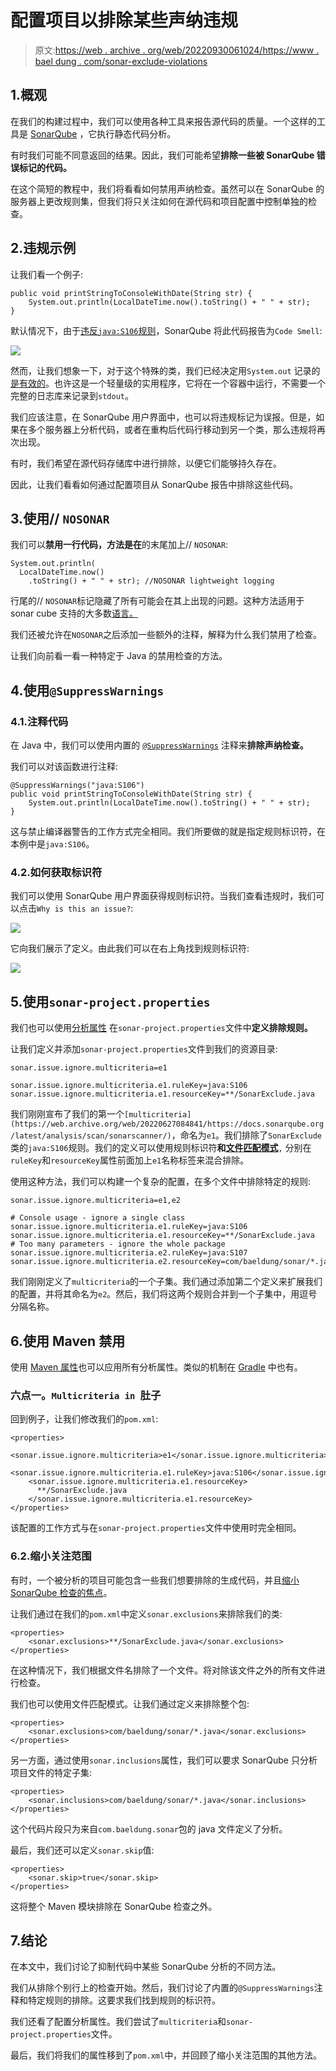 # 配置项目以排除某些声纳违规

> 原文:[https://web . archive . org/web/20220930061024/https://www . bael dung . com/sonar-exclude-violations](https://web.archive.org/web/20220930061024/https://www.baeldung.com/sonar-exclude-violations)

## 1.概观

在我们的构建过程中，我们可以使用各种工具来报告源代码的质量。一个这样的工具是 [SonarQube](/web/20220627084841/https://www.baeldung.com/sonar-qube) ，它执行静态代码分析。

有时我们可能不同意返回的结果。因此，我们可能希望**排除一些被 SonarQube 错误标记的代码。**

在这个简短的教程中，我们将看看如何禁用声纳检查。虽然可以在 SonarQube 的服务器上更改规则集，但我们将只关注如何在源代码和项目配置中控制单独的检查。

## 2.违规示例

让我们看一个例子:

```
public void printStringToConsoleWithDate(String str) {
    System.out.println(LocalDateTime.now().toString() + " " + str);
}
```

默认情况下，由于[违反`java:S106`规则](https://web.archive.org/web/20220627084841/https://rules.sonarsource.com/java/RSPEC-106)，SonarQube 将此代码报告为`Code Smell`:

[![](img/a6e04953476ceda252c1e43a8b1822f0.png)](/web/20220627084841/https://www.baeldung.com/wp-content/uploads/2020/12/sonarExclude_1.jpg)

然而，让我们想象一下，对于这个特殊的类，我们已经决定用`System.out` 记录的[是有效的](/web/20220627084841/https://www.baeldung.com/java-system-out-println-vs-loggers)。也许这是一个轻量级的实用程序，它将在一个容器中运行，不需要一个完整的日志库来记录到`stdout`。

我们应该注意，在 SonarQube 用户界面中，也可以将违规标记为误报。但是，如果在多个服务器上分析代码，或者在重构后代码行移动到另一个类，那么违规将再次出现。

有时，我们希望在源代码存储库中进行排除，以便它们能够持久存在。

因此，让我们看看如何通过配置项目从 SonarQube 报告中排除这些代码。

## 3.使用// `NOSONAR`

我们可以**禁用一行代码，方法是在**的末尾加上// `NOSONAR`:

```
System.out.println(
  LocalDateTime.now()
    .toString() + " " + str); //NOSONAR lightweight logging
```

行尾的// `NOSONAR`标记隐藏了所有可能会在其上出现的问题。这种方法适用于 sonar cube 支持的大多数[语言。](https://web.archive.org/web/20220627084841/https://docs.sonarqube.org/latest/faq/)

我们还被允许在`NOSONAR`之后添加一些额外的注释，解释为什么我们禁用了检查。

让我们向前看一看一种特定于 Java 的禁用检查的方法。

## 4.使用`@SuppressWarnings`

### 4.1.注释代码

在 Java 中，我们可以使用内置的 [`@SuppressWarnings`](https://web.archive.org/web/20220627084841/https://docs.oracle.com/en/java/javase/11/docs/api/java.base/java/lang/SuppressWarnings.html) 注释来**排除声纳检查。**

我们可以对该函数进行注释:

```
@SuppressWarnings("java:S106")
public void printStringToConsoleWithDate(String str) {
    System.out.println(LocalDateTime.now().toString() + " " + str);
}
```

这与禁止编译器警告的工作方式完全相同。我们所要做的就是指定规则标识符，在本例中是`java:S106`。

### 4.2.如何获取标识符

我们可以使用 SonarQube 用户界面获得规则标识符。当我们查看违规时，我们可以点击`Why is this an issue?`:

[![](img/63e56bd5307767919baeb03035c74a01.png)](/web/20220627084841/https://www.baeldung.com/wp-content/uploads/2020/12/sonarExclude_3.jpg)

它向我们展示了定义。由此我们可以在右上角找到规则标识符:

[![](img/15ea4c19f811c80c5129b30358ec8198.png)](/web/20220627084841/https://www.baeldung.com/wp-content/uploads/2020/12/sonarExclude_2.jpg)

## 5.使用`sonar-project.properties`

我们也可以使用[分析属性](https://web.archive.org/web/20220627084841/https://docs.sonarqube.org/latest/analysis/analysis-parameters/) 在`sonar-project.properties`文件中**定义排除规则。**

让我们定义并添加`sonar-project.properties`文件到我们的资源目录:

```
sonar.issue.ignore.multicriteria=e1

sonar.issue.ignore.multicriteria.e1.ruleKey=java:S106
sonar.issue.ignore.multicriteria.e1.resourceKey=**/SonarExclude.java
```

我们刚刚宣布了我们的第一个`[multicriteria](https://web.archive.org/web/20220627084841/https://docs.sonarqube.org/latest/analysis/scan/sonarscanner/)`，命名为`e1`。我们排除了`SonarExclude`类的`java:S106`规则。我们的定义可以使用规则标识符**和[文件匹配模式](https://web.archive.org/web/20220627084841/https://docs.sonarqube.org/latest/project-administration/narrowing-the-focus/#header-1)**`,` 分别在`ruleKey`和`resourceKey`属性前面加上`e1`名称标签来混合排除。

使用这种方法，我们可以构建一个复杂的配置，在多个文件中排除特定的规则:

```
sonar.issue.ignore.multicriteria=e1,e2

# Console usage - ignore a single class
sonar.issue.ignore.multicriteria.e1.ruleKey=java:S106
sonar.issue.ignore.multicriteria.e1.resourceKey=**/SonarExclude.java
# Too many parameters - ignore the whole package
sonar.issue.ignore.multicriteria.e2.ruleKey=java:S107
sonar.issue.ignore.multicriteria.e2.resourceKey=com/baeldung/sonar/*.java
```

我们刚刚定义了`multicriteria`的一个子集。我们通过添加第二个定义来扩展我们的配置，并将其命名为`e2`。然后，我们将这两个规则合并到一个子集中，用逗号分隔名称。

## 6.使用 Maven 禁用

使用 [Maven 属性](https://web.archive.org/web/20220627084841/https://maven.apache.org/pom.html#Properties)也可以应用所有分析属性。类似的机制在 [Gradle](https://web.archive.org/web/20220627084841/https://docs.gradle.org/current/userguide/build_environment.html#sec:gradle_system_properties) 中也有。

### 六点一。`Multicriteria in `肚子

回到例子，让我们修改我们的`pom.xml`:

```
<properties>
    <sonar.issue.ignore.multicriteria>e1</sonar.issue.ignore.multicriteria>
    <sonar.issue.ignore.multicriteria.e1.ruleKey>java:S106</sonar.issue.ignore.multicriteria.e1.ruleKey>
    <sonar.issue.ignore.multicriteria.e1.resourceKey>
      **/SonarExclude.java
    </sonar.issue.ignore.multicriteria.e1.resourceKey>
</properties>
```

该配置的工作方式与在`sonar-project.properties`文件中使用时完全相同。

### 6.2.缩小关注范围

有时，一个被分析的项目可能包含一些我们想要排除的生成代码，并且[缩小 SonarQube 检查的焦点](https://web.archive.org/web/20220627084841/https://docs.sonarqube.org/latest/project-administration/narrowing-the-focus/)。

让我们通过在我们的`pom.xml`中定义`sonar.exclusions`来排除我们的类:

```
<properties>
    <sonar.exclusions>**/SonarExclude.java</sonar.exclusions>
</properties>
```

在这种情况下，我们根据文件名排除了一个文件。将对除该文件之外的所有文件进行检查。

我们也可以使用文件匹配模式。让我们通过定义来排除整个包:

```
<properties>
    <sonar.exclusions>com/baeldung/sonar/*.java</sonar.exclusions>
</properties>
```

另一方面，通过使用`sonar.inclusions`属性，我们可以要求 SonarQube 只分析项目文件的特定子集:

```
<properties>
    <sonar.inclusions>com/baeldung/sonar/*.java</sonar.inclusions>
</properties>
```

这个代码片段只为来自`com.baeldung.sonar`包的 java 文件定义了分析。

最后，我们还可以定义`sonar.skip`值:

```
<properties>
    <sonar.skip>true</sonar.skip>
</properties>
```

这将整个 Maven 模块排除在 SonarQube 检查之外。

## 7.结论

在本文中，我们讨论了抑制代码中某些 SonarQube 分析的不同方法。

我们从排除个别行上的检查开始。然后，我们讨论了内置的`@SuppressWarnings`注释和特定规则的排除。这要求我们找到规则的标识符。

我们还看了配置分析属性。我们尝试了`multicriteria`和`sonar-project.properties`文件。

最后，我们将我们的属性移到了`pom.xml`中，并回顾了缩小关注范围的其他方法。
